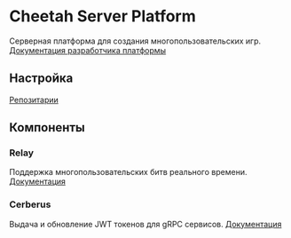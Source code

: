 # Cheetah Server Platform

Серверная платформа для создания многопользовательских игр.
[Документация разработчика платформы](docs/internal/index.md)


## Настройка 
[Репозитарии](docs/user/repo.md)

## Компоненты

### Relay
Поддержка многопользовательских битв реального времени.
[Документация](components/relay/docs/index.md)

### Сerberus
Выдача и обновление JWT токенов для gRPC сервисов.
[Документация](components/cerberus/README.md)




